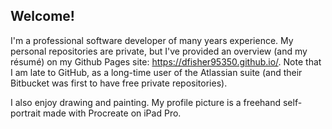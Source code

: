 <!--
**dfisher95350/dfisher95350** is a ✨ _special_ ✨ repository because its `README.md` (this file) appears on your GitHub profile.

Here are some ideas to get you started:

- 🔭 I’m currently working on ...
- 🌱 I’m currently learning ...
- 👯 I’m looking to collaborate on ...
- 🤔 I’m looking for help with ...
- 💬 Ask me about ...
- 📫 How to reach me: ...
- 😄 Pronouns: ...
- ⚡ Fun fact: ...
-->

## Welcome!

I'm a professional software developer of many years experience. My personal repositories are private, but I've provided an overview (and my résumé) on my Github Pages site: https://dfisher95350.github.io/. Note that I am late to GitHub, as a long-time user of the Atlassian suite (and their Bitbucket was first to have free private repositories).

I also enjoy drawing and painting. My profile picture is a freehand self-portrait made with Procreate on iPad Pro.

